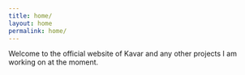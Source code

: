 ```yaml
---
title: home/
layout: home
permalink: home/
---
```


Welcome to the official website of Kavar and any other projects I am working on at the moment.

